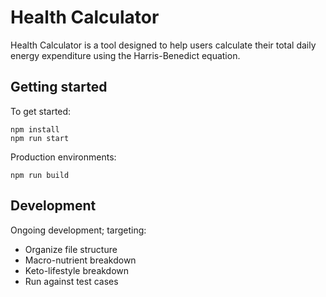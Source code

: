 # Health Calculator

Health Calculator is a tool designed to help users calculate their total daily energy expenditure
using the Harris-Benedict equation.

## Getting started

To get started:
```
npm install
npm run start
```

Production environments:
```
npm run build
```

## Development

Ongoing development; targeting: 
- Organize file structure
- Macro-nutrient breakdown
- Keto-lifestyle breakdown
- Run against test cases